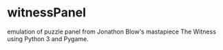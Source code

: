 # witnessPanel
emulation of puzzle panel from Jonathon Blow's mastapiece The Witness using Python 3 and Pygame.
